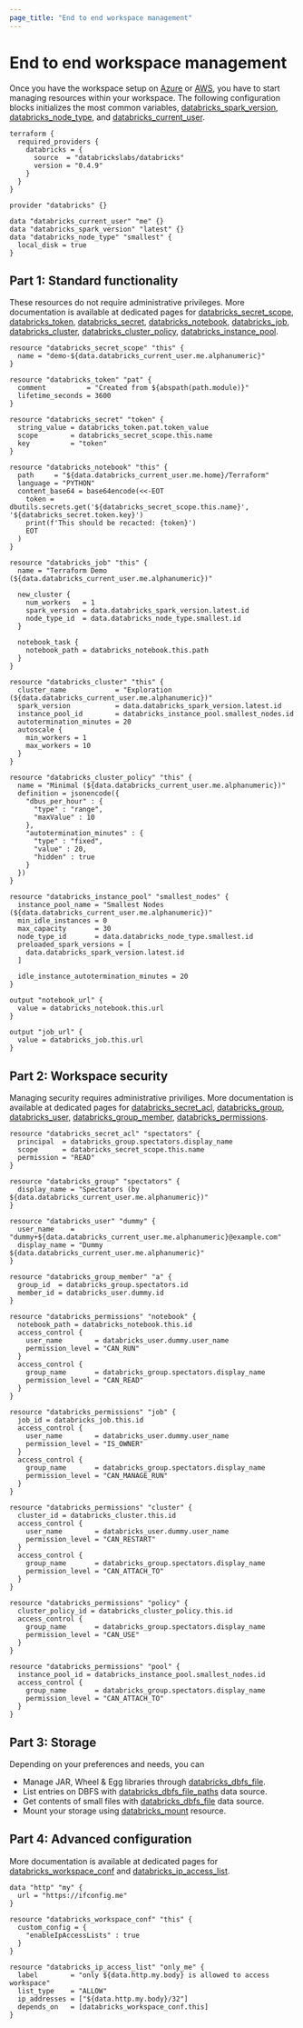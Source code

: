 ```yaml
---
page_title: "End to end workspace management"
---
```


# End to end workspace management

Once you have the workspace setup on [Azure](azure-workspace.md) or [AWS](aws-workspace.md), you have to start managing resources within your workspace. The following configuration blocks initializes the most common variables, [databricks_spark_version](../data-sources/spark_version.md), [databricks_node_type](../data-sources/node_type.md), and [databricks_current_user](../data-sources/current_user.md).

```hcl
terraform {
  required_providers {
    databricks = {
      source  = "databrickslabs/databricks"
      version = "0.4.9"
    }
  }
}

provider "databricks" {}

data "databricks_current_user" "me" {}
data "databricks_spark_version" "latest" {}
data "databricks_node_type" "smallest" {
  local_disk = true
}
```

## Part 1: Standard functionality

These resources do not require administrative privileges. More documentation is available at dedicated pages for [databricks_secret_scope](../resources/secret_scope.md), [databricks_token](../resources/token.md), [databricks_secret](../resources/secret.md), [databricks_notebook](../data-sources/notebook.md), [databricks_job](../resources/job.md), [databricks_cluster](../resources/cluster.md), [databricks_cluster_policy](../resources/cluster_policy.md), [databricks_instance_pool](../resources/instance_pool.md).

```hcl
resource "databricks_secret_scope" "this" {
  name = "demo-${data.databricks_current_user.me.alphanumeric}"
}

resource "databricks_token" "pat" {
  comment          = "Created from ${abspath(path.module)}"
  lifetime_seconds = 3600
}

resource "databricks_secret" "token" {
  string_value = databricks_token.pat.token_value
  scope        = databricks_secret_scope.this.name
  key          = "token"
}

resource "databricks_notebook" "this" {
  path     = "${data.databricks_current_user.me.home}/Terraform"
  language = "PYTHON"
  content_base64 = base64encode(<<-EOT
    token = dbutils.secrets.get('${databricks_secret_scope.this.name}', '${databricks_secret.token.key}')
    print(f'This should be recacted: {token}')
    EOT
  )
}

resource "databricks_job" "this" {
  name = "Terraform Demo (${data.databricks_current_user.me.alphanumeric})"

  new_cluster {
    num_workers   = 1
    spark_version = data.databricks_spark_version.latest.id
    node_type_id  = data.databricks_node_type.smallest.id
  }

  notebook_task {
    notebook_path = databricks_notebook.this.path
  }
}

resource "databricks_cluster" "this" {
  cluster_name            = "Exploration (${data.databricks_current_user.me.alphanumeric})"
  spark_version           = data.databricks_spark_version.latest.id
  instance_pool_id        = databricks_instance_pool.smallest_nodes.id
  autotermination_minutes = 20
  autoscale {
    min_workers = 1
    max_workers = 10
  }
}

resource "databricks_cluster_policy" "this" {
  name = "Minimal (${data.databricks_current_user.me.alphanumeric})"
  definition = jsonencode({
    "dbus_per_hour" : {
      "type" : "range",
      "maxValue" : 10
    },
    "autotermination_minutes" : {
      "type" : "fixed",
      "value" : 20,
      "hidden" : true
    }
  })
}

resource "databricks_instance_pool" "smallest_nodes" {
  instance_pool_name = "Smallest Nodes (${data.databricks_current_user.me.alphanumeric})"
  min_idle_instances = 0
  max_capacity       = 30
  node_type_id       = data.databricks_node_type.smallest.id
  preloaded_spark_versions = [
    data.databricks_spark_version.latest.id
  ]

  idle_instance_autotermination_minutes = 20
}

output "notebook_url" {
  value = databricks_notebook.this.url
}

output "job_url" {
  value = databricks_job.this.url
}
```

## Part 2: Workspace security

Managing security requires administrative priviliges. More documentation is available at dedicated pages for [databricks_secret_acl](../resources/secret_acl.md), [databricks_group](../data-sources/group.md), [databricks_user](../resources/user.md), [databricks_group_member](../resources/group_member.md), [databricks_permissions](../resources/permissions.md).

```hcl
resource "databricks_secret_acl" "spectators" {
  principal  = databricks_group.spectators.display_name
  scope      = databricks_secret_scope.this.name
  permission = "READ"
}

resource "databricks_group" "spectators" {
  display_name = "Spectators (by ${data.databricks_current_user.me.alphanumeric})"
}

resource "databricks_user" "dummy" {
  user_name    = "dummy+${data.databricks_current_user.me.alphanumeric}@example.com"
  display_name = "Dummy ${data.databricks_current_user.me.alphanumeric}"
}

resource "databricks_group_member" "a" {
  group_id  = databricks_group.spectators.id
  member_id = databricks_user.dummy.id
}

resource "databricks_permissions" "notebook" {
  notebook_path = databricks_notebook.this.id
  access_control {
    user_name        = databricks_user.dummy.user_name
    permission_level = "CAN_RUN"
  }
  access_control {
    group_name       = databricks_group.spectators.display_name
    permission_level = "CAN_READ"
  }
}

resource "databricks_permissions" "job" {
  job_id = databricks_job.this.id
  access_control {
    user_name        = databricks_user.dummy.user_name
    permission_level = "IS_OWNER"
  }
  access_control {
    group_name       = databricks_group.spectators.display_name
    permission_level = "CAN_MANAGE_RUN"
  }
}

resource "databricks_permissions" "cluster" {
  cluster_id = databricks_cluster.this.id
  access_control {
    user_name        = databricks_user.dummy.user_name
    permission_level = "CAN_RESTART"
  }
  access_control {
    group_name       = databricks_group.spectators.display_name
    permission_level = "CAN_ATTACH_TO"
  }
}

resource "databricks_permissions" "policy" {
  cluster_policy_id = databricks_cluster_policy.this.id
  access_control {
    group_name       = databricks_group.spectators.display_name
    permission_level = "CAN_USE"
  }
}

resource "databricks_permissions" "pool" {
  instance_pool_id = databricks_instance_pool.smallest_nodes.id
  access_control {
    group_name       = databricks_group.spectators.display_name
    permission_level = "CAN_ATTACH_TO"
  }
}
```

## Part 3: Storage

Depending on your preferences and needs, you can

* Manage JAR, Wheel & Egg libraries through [databricks_dbfs_file](../resources/dbfs_file.md).
* List entries on DBFS with [databricks_dbfs_file_paths](../data-sources/dbfs_file_paths.md) data source.
* Get contents of small files with [databricks_dbfs_file](../data-sources/dbfs_file.md) data source.
* Mount your storage using [databricks_mount](../resources/mount.md) resource.

## Part 4: Advanced configuration

More documentation is available at dedicated pages for [databricks_workspace_conf](../resources/workspace_conf.md) and [databricks_ip_access_list](../resources/ip_access_list.md).

```hcl
data "http" "my" {
  url = "https://ifconfig.me"
}

resource "databricks_workspace_conf" "this" {
  custom_config = {
    "enableIpAccessLists" : true
  }
}

resource "databricks_ip_access_list" "only_me" {
  label        = "only ${data.http.my.body} is allowed to access workspace"
  list_type    = "ALLOW"
  ip_addresses = ["${data.http.my.body}/32"]
  depends_on   = [databricks_workspace_conf.this]
}
```

